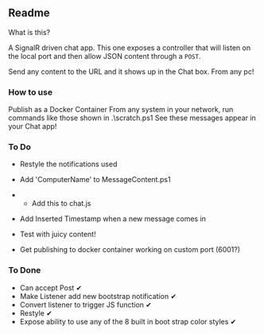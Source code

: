 ## Readme
What is this?

A SignalR driven chat app.  This one exposes a controller that will listen on the local port and then allow JSON content through a `POST`.  

Send any content to the URL and it shows up in the Chat box.  From any pc!

### How to use

Publish as a Docker Container
From any system in your network, run commands like those shown in .\scratch.ps1
See these messages appear in your Chat app! 

### To Do

* Restyle the notifications used
* Add 'ComputerName' to MessageContent.ps1
* * Add this to chat.js
* Add Inserted Timestamp when a new message comes in

* Test with juicy content!
* Get publishing to docker container working on custom port (6001?)


### To Done

* Can accept Post ✔
* Make Listener add new bootstrap notification ✔
* Convert listener to trigger JS function ✔
* Restyle ✔
* Expose ability to use any of the 8 built in boot strap color styles ✔

